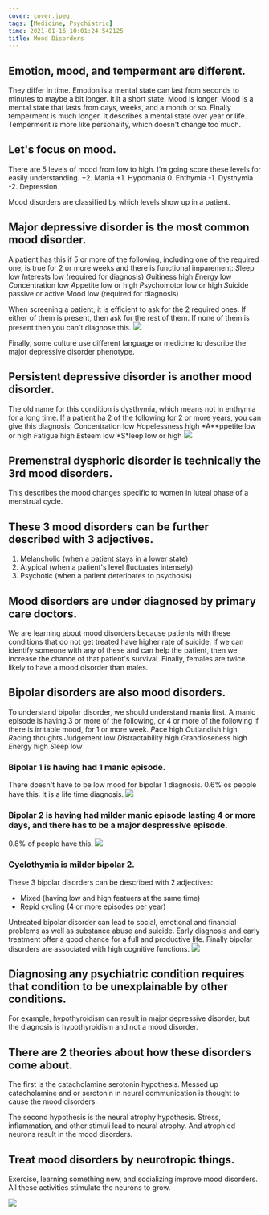 ```yaml
---
cover: cover.jpeg
tags: [Medicine, Psychiatric]
time: 2021-01-16 10:01:24.542125
title: Mood Disorders
---
```


## Emotion, mood, and temperment are different.

They differ in time.
Emotion is a mental state can last from seconds to minutes to maybe a bit longer.
It it a short state.
Mood is longer.
Mood is a mental state that lasts from days, weeks, and a month or so.
Finally temperment is much longer.
It describes a mental state over year or life.
Temperment is more like personality, which doesn't change too much.

## Let's focus on mood.

There are 5 levels of mood from low to high.
I'm going score these levels for easily understanding.
+2. Mania
+1. Hypomania 0. Enthymia
-1. Dysthymia
-2. Depression

Mood disorders are classified by which levels show up in a patient.

## Major depressive disorder is the most common mood disorder.

A patient has this if 5 or more of the following, including one of the required one, is true for 2 or more weeks and there is functional imparement:
*S*leep low
*I*nterests low (required for diagnosis)
*G*uitiness high
*E*nergy low
*C*oncentration low
*A*ppetite low or high
*P*sychomotor low or high
*S*uicide passive or active
*M*ood low (required for diagnosis)

When screening a patient, it is efficient to ask for the 2 required ones.
If either of them is present, then ask for the rest of them.
If none of them is present then you can't diagnose this.
![](image/mdd.png)

Finally, some culture use different language or medicine to describe the major depressive disorder phenotype.

## Persistent depressive disorder is another mood disorder.

The old name for this condition is dysthymia, which means not in enthymia for a long time.
If a patient ha 2 of the following for 2 or more years, you can give this diagnosis:
*C*oncentration low
*H*opelessness high
*A\*\*ppetite low or high
*F*atigue high
*E*steem low
*S\*leep low or high
![](image/pdd.png)

## Premenstral dysphoric disorder is technically the 3rd mood disorders.

This describes the mood changes specific to women in luteal phase of a menstrual cycle.

## These 3 mood disorders can be further described with 3 adjectives.

1. Melancholic (when a patient stays in a lower state)
2. Atypical (when a patient's level fluctuates intensely)
3. Psychotic (when a patient deterioates to psychosis)

## Mood disorders are under diagnosed by primary care doctors.

We are learning about mood disorders because patients with these conditions that do not get treated have higher rate of suicide.
If we can identify someone with any of these and can help the patient, then we increase the chance of that patient's survival.
Finally, females are twice likely to have a mood disorder than males.

## Bipolar disorders are also mood disorders.

To understand bipolar disorder, we should understand mania first.
A manic episode is having 3 or more of the following, or 4 or more of the following if there is irritable mood, for 1 or more week.
*P*ace high
*O*utlandish high
*R*acing thoughts
*J*udgement low
*D*istractability high
*G*randioseness high
*E*nergy high
*S*leep low

### Bipolar 1 is having had 1 manic episode.

There doesn't have to be low mood for bipolar 1 diagnosis.
0.6% os people have this.
It is a life time diagnosis.
![](image/bp1.png)

### Bipolar 2 is having had milder manic episode lasting 4 or more days, and there has to be a major despressive episode.

0.8% of people have this.
![](image/bp2.png)

### Cyclothymia is milder bipolar 2.

These 3 bipolar disorders can be described with 2 adjectives:

- Mixed (having low and high featuers at the same time)
- Repid cycling (4 or more episodes per year)

Untreated bipolar disorder can lead to social, emotional and financial problems as well as substance abuse and suicide.
Early diagnosis and early treatment offer a good chance for a full and productive life.
Finally bipolar disorders are associated with high cognitive functions.
![](image/elon.png)

## Diagnosing any psychiatric condition requires that condition to be unexplainable by other conditions.

For example, hypothyroidism can result in major depressive disorder, but the diagnosis is hypothyroidism and not a mood disorder.

## There are 2 theories about how these disorders come about.

The first is the catacholamine serotonin hypothesis.
Messed up catacholamine and or serotonin in neural communication is thought to cause the mood disorders.

The second hypothesis is the neural atrophy hypothesis.
Stress, inflammation, and other stimuli lead to neural atrophy.
And atrophied neurons result in the mood disorders.

## Treat mood disorders by neurotropic things.

Exercise, learning something new, and socializing improve mood disorders.
All these activities stimulate the neurons to grow.

![](image/vg.png)
